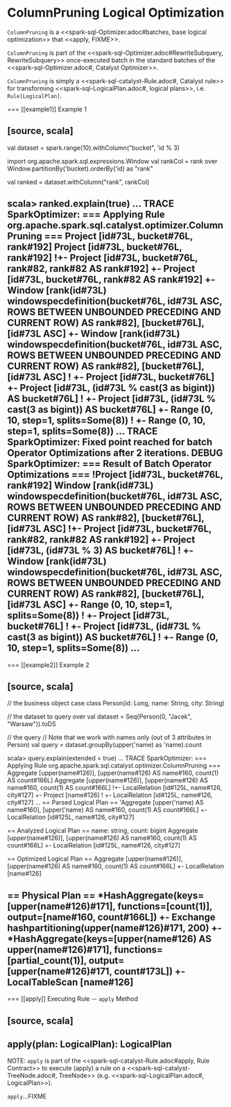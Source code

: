 # ColumnPruning Logical Optimization

`ColumnPruning` is a <<spark-sql-Optimizer.adoc#batches, base logical optimization>> that <<apply, FIXME>>.

`ColumnPruning` is part of the <<spark-sql-Optimizer.adoc#RewriteSubquery, RewriteSubquery>> once-executed batch in the standard batches of the <<spark-sql-Optimizer.adoc#, Catalyst Optimizer>>.

`ColumnPruning` is simply a <<spark-sql-catalyst-Rule.adoc#, Catalyst rule>> for transforming <<spark-sql-LogicalPlan.adoc#, logical plans>>, i.e. `Rule[LogicalPlan]`.

=== [[example1]] Example 1

[source, scala]
----
val dataset = spark.range(10).withColumn("bucket", 'id % 3)

import org.apache.spark.sql.expressions.Window
val rankCol = rank over Window.partitionBy('bucket).orderBy('id) as "rank"

val ranked = dataset.withColumn("rank", rankCol)

scala> ranked.explain(true)
...
TRACE SparkOptimizer:
=== Applying Rule org.apache.spark.sql.catalyst.optimizer.ColumnPruning ===
 Project [id#73L, bucket#76L, rank#192]                                                                                                                              Project [id#73L, bucket#76L, rank#192]
!+- Project [id#73L, bucket#76L, rank#82, rank#82 AS rank#192]                                                                                                       +- Project [id#73L, bucket#76L, rank#82 AS rank#192]
    +- Window [rank(id#73L) windowspecdefinition(bucket#76L, id#73L ASC, ROWS BETWEEN UNBOUNDED PRECEDING AND CURRENT ROW) AS rank#82], [bucket#76L], [id#73L ASC]      +- Window [rank(id#73L) windowspecdefinition(bucket#76L, id#73L ASC, ROWS BETWEEN UNBOUNDED PRECEDING AND CURRENT ROW) AS rank#82], [bucket#76L], [id#73L ASC]
!      +- Project [id#73L, bucket#76L]                                                                                                                                     +- Project [id#73L, (id#73L % cast(3 as bigint)) AS bucket#76L]
!         +- Project [id#73L, (id#73L % cast(3 as bigint)) AS bucket#76L]                                                                                                     +- Range (0, 10, step=1, splits=Some(8))
!            +- Range (0, 10, step=1, splits=Some(8))
...
TRACE SparkOptimizer: Fixed point reached for batch Operator Optimizations after 2 iterations.
DEBUG SparkOptimizer:
=== Result of Batch Operator Optimizations ===
!Project [id#73L, bucket#76L, rank#192]                                                                                                                              Window [rank(id#73L) windowspecdefinition(bucket#76L, id#73L ASC, ROWS BETWEEN UNBOUNDED PRECEDING AND CURRENT ROW) AS rank#82], [bucket#76L], [id#73L ASC]
!+- Project [id#73L, bucket#76L, rank#82, rank#82 AS rank#192]                                                                                                       +- Project [id#73L, (id#73L % 3) AS bucket#76L]
!   +- Window [rank(id#73L) windowspecdefinition(bucket#76L, id#73L ASC, ROWS BETWEEN UNBOUNDED PRECEDING AND CURRENT ROW) AS rank#82], [bucket#76L], [id#73L ASC]      +- Range (0, 10, step=1, splits=Some(8))
!      +- Project [id#73L, bucket#76L]
!         +- Project [id#73L, (id#73L % cast(3 as bigint)) AS bucket#76L]
!            +- Range (0, 10, step=1, splits=Some(8))
...
----

=== [[example2]] Example 2

[source, scala]
----
// the business object
case class Person(id: Long, name: String, city: String)

// the dataset to query over
val dataset = Seq(Person(0, "Jacek", "Warsaw")).toDS

// the query
// Note that we work with names only (out of 3 attributes in Person)
val query = dataset.groupBy(upper('name) as 'name).count

scala> query.explain(extended = true)
...
TRACE SparkOptimizer:
=== Applying Rule org.apache.spark.sql.catalyst.optimizer.ColumnPruning ===
 Aggregate [upper(name#126)], [upper(name#126) AS name#160, count(1) AS count#166L]   Aggregate [upper(name#126)], [upper(name#126) AS name#160, count(1) AS count#166L]
!+- LocalRelation [id#125L, name#126, city#127]                                       +- Project [name#126]
!                                                                                        +- LocalRelation [id#125L, name#126, city#127]
...
== Parsed Logical Plan ==
'Aggregate [upper('name) AS name#160], [upper('name) AS name#160, count(1) AS count#166L]
+- LocalRelation [id#125L, name#126, city#127]

== Analyzed Logical Plan ==
name: string, count: bigint
Aggregate [upper(name#126)], [upper(name#126) AS name#160, count(1) AS count#166L]
+- LocalRelation [id#125L, name#126, city#127]

== Optimized Logical Plan ==
Aggregate [upper(name#126)], [upper(name#126) AS name#160, count(1) AS count#166L]
+- LocalRelation [name#126]

== Physical Plan ==
*HashAggregate(keys=[upper(name#126)#171], functions=[count(1)], output=[name#160, count#166L])
+- Exchange hashpartitioning(upper(name#126)#171, 200)
   +- *HashAggregate(keys=[upper(name#126) AS upper(name#126)#171], functions=[partial_count(1)], output=[upper(name#126)#171, count#173L])
      +- LocalTableScan [name#126]
----

=== [[apply]] Executing Rule -- `apply` Method

[source, scala]
----
apply(plan: LogicalPlan): LogicalPlan
----

NOTE: `apply` is part of the <<spark-sql-catalyst-Rule.adoc#apply, Rule Contract>> to execute (apply) a rule on a <<spark-sql-catalyst-TreeNode.adoc#, TreeNode>> (e.g. <<spark-sql-LogicalPlan.adoc#, LogicalPlan>>).

`apply`...FIXME
